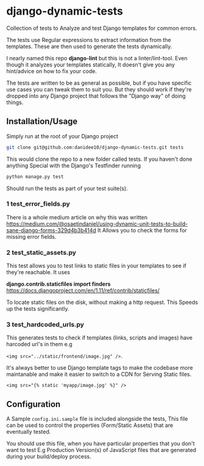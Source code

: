 # django-dynamic-tests
Collection of tests to Analyze and test Django templates for common errors.

The tests use Regular expressions to extract information from the templates. These are then used to generate the tests dynamically.

I nearly named this repo **django-lint** but this is not a linter/lint-tool. Even though it analyzes your templates statically, It doesn't give you any hint/advice on how to fix your code.

The tests are written to be as general as possible, but if you have specific use cases you can tweak them to suit you. But they should work if they're dropped into any Django project that follows the "Django way" of doing things.

## Installation/Usage
Simply run at the root of your Django project

```bash
git clone git@github.com:danidee10/django-dynamic-tests.git tests
```

This would clone the repo to a new folder called tests. If you haven't done anything Special with the Django's Testfinder running

```python
python manage.py test
```

Should run the tests as part of your test suite(s).

### 1 test_error_fields.py
There is a whole medium article on why this was written https://medium.com/@osaetindaniel/using-dynamic-unit-tests-to-build-sane-django-forms-329d4b3b414d It Allows you to check the forms for missing error fields.

### 2 test_static_assets.py
This test allows you to test links to static files in your templates to see if they're reachable. It uses

**django.contrib.staticfiles import finders** https://docs.djangoproject.com/en/1.11/ref/contrib/staticfiles/

To locate static files on the disk, without making a http request. This Speeds up the tests significantly.

### 3 test_hardcoded_urls.py
This generates tests to check if templates (links, scripts and images) have harcoded url's in them e.g 

`<img src="../static/frontend/image.jpg" />`. 

It's always better to use Django template tags to make the codebase more maintanable and make it easier to switch to a CDN for Serving Static files.

`<img src="{% static 'myapp/image.jpg' %}" />`


## Configuration
A Sample `config.ini.sample` file is included alongside the tests, This file can be used to control the properties (Form/Static Assets) that are eventually tested.

You should use this file, when you have particular properties that you don't want to test E.g Production Version(s) of JavaScript files that are generated during your build/deploy process.
